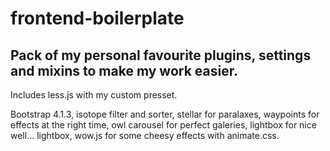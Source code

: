 # frontend-boilerplate

## Pack of my personal favourite plugins, settings and mixins to make my work easier.

Includes less.js with my custom presset. 

Bootstrap 4.1.3, isotope filter and sorter, stellar for paralaxes,
waypoints for effects at the right time, owl carousel for perfect galeries,
lightbox for nice well... lightbox, wow.js for some cheesy effects with animate.css.
